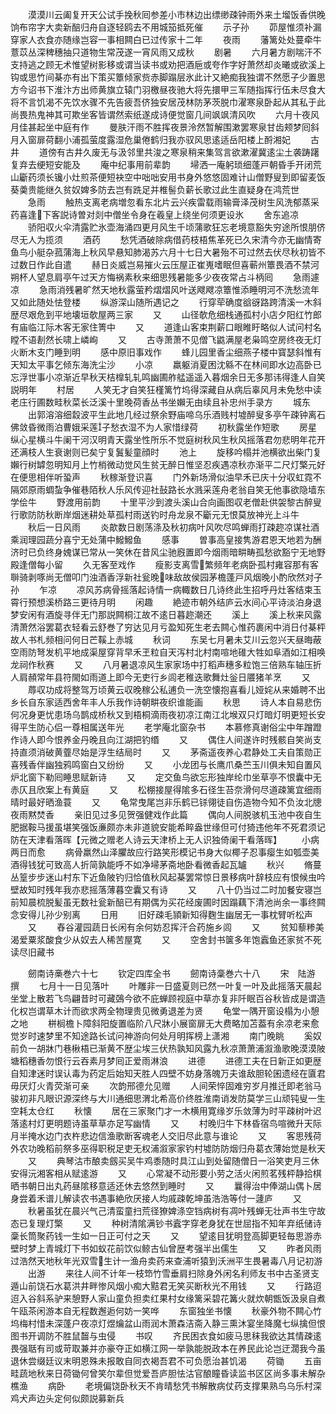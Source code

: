 <!-- { "loadSidebar": true } -->
　　漠漠川云阖复开天公试手挽秋囘参差小市林边出缥缈疎钟雨外来土塯饭香供晚饷布帘字大卖新醅归舟自逐轻鸥去不用城笳抵死催
　　示子孙
　　茆屋惟须补漏穿家人衣食亦随缘岂容一事相闗白已过传家十二年
　　夜雨
　　藩篱处处蔓牵牛薏苡丛深稗穗抽只道物生常茂遂一宵风雨又成秋
　　剧暑
　　六月暑方剧喘汗不支持逃之顾无术惟望树影移或谓当读书或劝把酒巵或夸作字好萧然却炎曦或欲溪上钩或思竹间棊亦有出下策买簟倾家赀赤脚蹋层氷此计又絶痴我独谓不然愿子少置思方今诏书下淮汴方出师黄旗立辕门羽檄昼夜驰大将先擐甲三军随指挥行伍未尽食大将不言饥渴不先饮水骤不先告疲吾侪独安居茂林防茅茨脱巾濯寒泉卧起从其私于此尚畏热鬼神其可欺坐客皆谓然索纸遂成诗便觉窗几间飒飒清风吹
　　六月十夜风月佳甚起坐中庭有作
　　曼肤汗雨不胜挥夜景泠然暂解围漱罢寒泉甘齿颊梦囘斜月入窗扉荷翻小浦孤萤度露湿危巢倦鹤归我亦驭风思逺适岳阳楼上酹湘妃
　　古井
　　道傍有古井久废无与汲邻里共浚之寒泉稍来集驾言欲漱濯冀逺尘土袭踌躇复弃去绠短安能及
　　庵中纪事用前辈韵
　　埽洒一庵躬琐细蓬戸朝昏手开闭荒山斸药须长镵小灶煎茶便短袂空中咄咄安用书身外悠悠固难计山僧野叟到即留麦饭葵羮贵能继久贫奴婢多防去岂有跣足并椎髻负薪长歌过此生直疑身在鸿荒世
　　急雨
　　触热支离老病増忽看东北片云兴疾雷载雨输膏泽茂树生风洗郁蒸采药喜逢下客説诗曽对剡中僧坐令身在羲皇上绕坐何须更设氷
　　舍东追凉
　　骄阳収火伞清露贮氷壶海涌四更月风生千顷蒲歌狂忘老境意豁失穷途所恨朋侪尽无人为揽须
　　酒药
　　愁凭酒破除病借药枝梧焦革死已久宋清今亦无幽情寄鱼鸟小艇杂菰蒲海上秋风早悬知肺渴苏六月十七日大暑殆不可过然去伏尽秋初皆不过数日作此自遣
　　赫日炎威岂易摧火云压屋正崔嵬嗜眠但喜蕲州簟畏酒不禁河朔杯人望息肩亭午过天方悔祸素秋来细思残暑能多少夜夜常占斗柄囘
　　急雨遽凉
　　急雨消残暑旷然天地秋露萤矜熠熠风叶送飕飕凉簟惟添睡明河不洗愁流年又如此随处怯登楼
　　纵游深山随所遇记之
　　行穿荦确度谽谺路跨清溪一木斜歴尽艰危到平地壊垣欹屋两三家
　　又
　　山径欹危细栈通孤村小店夕阳红竹郎有庙临江际木客无家住箐中
　　又
　　道逢山客束荆薪口眼睢盱略似人试问村名瞠不语剨然长啸上嶙峋
　　又
　　古寺萧萧不见僧飞鼪满屋老枭鸣空房终夜无灯火断木支门睡到明
　　感中原旧事戏作
　　蜂儿园里香尘细燕子楼中寳瑟斜惟有天知太平事乞倾东海洗尘沙
　　小凉
　　羸躯消夏困沈緜不在林间即水边高卧已忘浮世事小凉渐近早秋天桔橰轧轧鸣幽圃舴艋遥遥入暮烟余日无多那讳得逢人自笑説明年
　　村居
　　人笑无才自笑狂槿篱竹坞得深藏自从病后辜风月未免愁中读老庄行圃数畦秋菜长泛溪十里晚荷香丛书坐嬾无由续且补忠州手录方
　　城东
　　出郭溶溶细縠波平生此地几经过祭余野庙啼乌乐酒贱村墟醉叟多亭午疎钟离石佛敛昏微雨泊曹娥采莲子愁衣湿不为人家惜绿荷
　　初秋露坐作短歌
　　房星纵心星横斗牛阑干河汉明青天露坐性所乐不觉庭树秋风生秋风摇落君勿悲明年花开还满枝人生衰谢则已矣宁复鬒髪童顔时
　　池上
　　旋移吟榻并池横欲出柴门复嬾行树罅忽明知月上竹梢微动觉风生贫无醉日惟坚忍疾遇凉秋亦渐平二尺灯檠元好在便思相伴听蛩声
　　秋稼渐登识喜
　　门外新场滑似油早禾已庆十分収虹霓不隔郊原雨蜩蚻争催巷陌秋人乐风传迎社鼔路长水溅采莲舟老翁自笑无他事欲隐墙东学侩牛
　　野渡用前韵
　　十里平沙到渡头溪山合向画图収老僧赴供袈黎古醉叟行歌防防秋断岸烟迷耕处草孤村雨送钓时舟龙泉不斸元无恨莫放神光上斗牛
　　秋后一日风雨
　　炎歊数日剧荡涤及秋初病叶风吹尽鸣蝉雨打疎趂凉谋社酒乘润理园蔬分喜宁无处蒲中鱍鱍鱼
　　感事
　　曽事高皇接隽游君恩天地若为酬济时已负终身媿谋已常从一笑休在昔风尘驰廐置即今烟雨暗畊畴孤愁欲豁宁无地野殿逢僧每小留
　　久无客至戏作
　　瘦影支离雪繁频年老病卧孤村雍容那有客聨骑剥啄尚无僧叩门浊酒香浮新社瓮晚味敌故侯园茅檐蓬戸风烟晚小酌欣然对子孙
　　乍凉
　　凉风苏病骨摇落起诗情一病輙数日几诗终此生招呼丹灶客结束玉霄行预想溪桥路三更待月明
　　闲趣
　　絶迹市朝外结庐云水间心平诗淡泊身退梦安闲有酒旋寻伴无门那説闗桐江故不逺日暮趂潮还
　　溪上
　　溪上秋来风露清萧然浴罢葛衣轻看云舒巻了穷达见月亏盈知死生老去闗心惟药裹闲中消日付棊枰故人书札频相问何日芒鞵上赤城
　　秋词
　　东吴七月暑未艾川云忽兴天昼晦蔽空雨防弩发机平地成渠屋穿背早禾玊粒自天泻村北村南喧地碓大牲如阜酒如江相唤龙祠作秋赛
　　又
　　八月暑退凉风生家家场中打稻声穗多粒饱三倍熟车轴压折人肩頳常年县符閙如雨道上即今无吏行乡闾老稚迭歌舞灶釡日餍猪羊烹
　　又
　　蓐収功成将整驾万顷黄云収晚稼公私逋负一洗空懐抱喜看儿娅姹从来婚聘不出乡长自东家适西舍年丰人乐我作诗朝畊夜织谁能画
　　秋思
　　诗人本自易悲伤何况身更忧患场乌鹊成桥秋又到梧桐滴雨夜初凉江南江北堠双只灯暗灯明更短长安得平生防心侣一尊相属送年光
　　老学庵北窗杂书
　　本慕修真谢俗尘中年蹭蹬作诗人即今恨养金丹晚且向江湖把钓缗
　　又
　　偶住人间遂许时残骸自笑尚支持直须消破黄虀尽始是浮生结局时
　　又
　　茅斋遥夜养心君静处工夫自策勋正喜残香伴幽独鸦鸣窗白又纷纷
　　又
　　小龙团与长鹰爪桑苎玉川俱未知自置风炉北窗下勒囘睡思赋新诗
　　又
　　定交鱼鸟欲忘形独岸纶巾坐草亭不恨囊中无赤仄且欣案上有黄庭
　　又
　　松棚接屋得隂多石径生苔奈滑何尽道疎篱宜细雨晴时最好晒渔蓑
　　又
　　龟常曳尾岂非乐鹤已铩翎徒自伤造物今知不负汝北牕夜雨黙焚香
　　亲旧见过多见贺强健戏作此篇
　　偶向人间脱骇机玉池中夜自生肥据鞍马援虽堪笑强饭亷颇亦未非道貌安能希睟盎世缘但可付猗违他年不死君须记防在天津看落晖【元微之赠老人诗云天津桥上无人识独倚阑干看落晖】
　　小病两日而愈
　　病骨羸然山泽臞故应行路笑形模记书身大似椰子忍事瘿生如瓠壶美酒得钱犹可致高人折简孰能呼不如净埽茅斋地卧看微香起瓦罏
　　秋兴
　　脩蔓丛篁步步迷山村东下近鱼陂钓归恰值秋风起棊罢常惊日景移病叶辞枝应有恨候虫吟壁故知时残年我亦悲摇落薄暮空囊又有诗
　　又
　　八十仍当过二时加餐安寝岂前知晨梳脱髪虽无数社瓮新醅已有期偶为买花经废圃时因蹋藕下清池尚余一事终闗念安得儿孙少别离
　　日用
　　旧好疎毛頴新知得麴生幽居无一事枕臂听松声
　　又
　　舂谷灌园蔬日长闲有余何妨忍挥汗合药施乡闾
　　又
　　贫知藜糁美渴爱粟浆酸食少从奴去人稀苦屋寛
　　又
　　空舍封书箧多年饱蠧鱼还家贫不死读尽旧藏书


　　劒南诗槀巻六十七
　　钦定四库全书
　　劒南诗稾巻六十八
　　宋　陆游　撰
　　七月十一日见落叶
　　叶雕非一日盛夏则已然一叶复一叶及此摇落天晨起坐堂上散若飞鸟翩昔时可藏鵶今欲不庇蝉顾视庭中草亦复非阡眠百谷秋皆成是谓造化权岂谓草木计而欲求两全物理贵见微勇退差为贤
　　龟堂一隅开窗设榻为小憩之地
　　栟榈檐卜障斜阳旋置临阶八尺牀小展窗扉无大费略加苫葢有余凉老来愈觉岁时速梦里不知途路长试问神游向何处月明挥榜上潇湘
　　南门晚眺
　　奚奴前负一胡牀门巷楸梧已渐黄不歴尘埃三伏热孰知风露九秋凉萧萧浦溆渔歌晚漠漠陂塘稻穗香勿恨行云吞素月梦囘正爱雨淋浪
　　进德
　　进德工夫在日新正如更歴自知津迷时误认毒为药定后始知天胜人四壁不妨身落魄万夫谁敌胆轮囷遗经在匵君毋厌灯火青荧渐可亲
　　次韵邢德允见赠
　　人间荣悴固难穷岁月推迁即老翁马骏初非凡眼识源深终与大川通细思渭北希高价终胜淮南诮发防莫学三山顽钝叟一生空耗太仓红
　　秋懐
　　居在三家聚门才一木横用寛缘岁乐敛薄为时平疎树叶迟落逺村灯更明题诗虽草草亦足写幽情
　　又
　　村晚归牛下林昏宿鸟喧微升天际月半掩水边门衣杵悲边信渔歌断客魂老人交旧尽此意与谁论
　　又
　　客思残荷外农功晚稻前祭多巫得职税足吏无权浦溆家家钓村墟防防烟归舟葛衣薄始觉是秋天
　　又
　　典琴沽市酿卖劔买吴牛鸡黍随时具江山到处留随僧日一浴笑吏月三休安得沅湘客相从赋逺游
　　又
　　心常凝不动形要小劳之活火闲煎茗残枰静拾棋晒书朝日出丸药昼隂移意适还休去悠然到睡时
　　又
　　曩得治中俸湖山偶卜居身尝着禾谱儿解读农书遇事絶欣厌接人均戚疎乾坤虽浩浩等付一蘧庐
　　又
　　秋暑虽犹在晨兴气己清蛮童扫荒径獠婢涤空铛病树有凋叶残蝉无壮声书生守故态已复理灯檠
　　又
　　种树清隂满钞书蠧字穿老身犹在世屈指不知年弃纸储诗稾长筒聚药钱一生如一日正可付之天
　　又
　　望逺目犹明登高脚更轻毎思游赤壁时梦上青城灯下书如蚁花前饮似鲸古仙曾歴考强半出儒生
　　又
　　昨者风雨过浩然天地秋年光双雪生计一渔舟卖药来查浦听猿到沃洲平生畏暑毒八月记初游
　　出游
　　来往人间不计年一枝笻竹雪垂肩扫除身外闲名利师友书中古圣贤支遁山前饶石水葛洪井畔惨风烟小痴大黠君无笑买断秋光不用钱
　　又
　　行路迢迢入谷斜系驴来憩野人家山童负担卖红果村女缘篱采碧花篝火就炊朝甑饭汲泉自煮午瓯茶闲游本自无程数邂逅何妨一笑哗
　　东窗独坐书懐
　　秋豪外物不闗心竹坞梅村惜未深蓬户夜凉灯煜爚盆山雨润木萧森洁斋入静三熏沐宴坐降魔七纵擒但恨图书开调防不胜鼠齧与虫侵
　　书叹
　　齐民困衣食如疲马思秣我欲达其情疎逺畏强聒有司或苛取兼并亦豪夺正如横江网一举孰能脱政本在养民此论岂迂濶我今虽退休尝缀廷议末明恩殊未报敢自同衣褐吾君不可负愿治甚饥渴
　　荷锄
　　五亩畦蔬地秋来日荷锄何曾笑尔辈但觉爱吾庐胆怯沽官酿瞳昏读监书区区尚多事未解杂樵渔
　　病卧
　　老境偏饶卧秋天不肯晴愁凭书解散病仗药支撑果熟鸟乌乐村深鸡犬声边头定何似颇説募新兵
